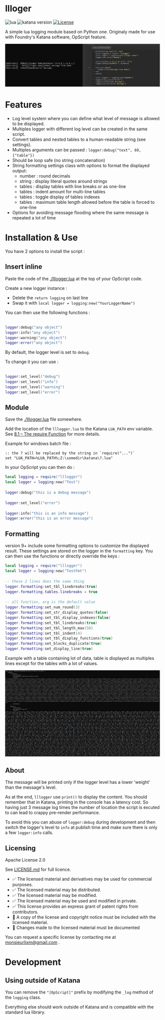 # llloger

![lua](https://img.shields.io/badge/Lua-any-000090?logo=lua&logoColor=white)
![katana version](https://img.shields.io/badge/Katana-any-FCB123?logo=katana&logoColor=white)
[![License](https://img.shields.io/badge/license-Apache_2.0-blue)](LICENSE.md)

A simple lua logging module based on Python one. 
Originaly made for use with Foundry's Katana software, OpScript feature.

![cover](./cover.png)

# Features

- Log level system where you can define what level of message is allowed to be displayed.
- Multiples logger with different log level can be created in the same script.
- Convert tables and nested tables to a human-readable string (see settings).
- Multiples arguments can be passed : `logger:debug("text", 69, {"table"})`
- Should be loop safe (no string concatenation)
- String formatting settings class with options to format the displayed output:
  - number : round decimals
  - string : display literal quotes around strings
  - tables : display tables with line breaks or as one-line
  - tables : indent amount for multi-line tables
  - tables : toggle display of tables indexes
  - tables : maximum table length allowed before the table is forced to one-line
- Options for avoiding message flooding where the same message is repeated a lot of time

# Installation & Use

You have 2 options to install the script :

## Insert inline

Paste the code of the [./lllogger.lua](./lllogger.lua) at
the top of your OpScript code.

Create a new logger instance :

- Delete the `return logging` on last line
- Swap it with `local logger = logging:new("YourLoggerName")`

You can then use the following functions :

```lua

logger:debug("any object")
logger:info("any object")
logger:warning("any object")
logger:error("any object")

```

By default, the logger level is set to `debug`.

To change it you can use :

```lua

logger:set_level("debug")
logger:set_level("info") 
logger:set_level("warning")
logger:set_level("error")

```

## Module

Save the [./lllogger.lua](./lllogger.lua) file somewhere.

Add the location of the `lllogger.lua` to the Katana `LUA_PATH` env variable.
See [8.1 – The require Function](https://www.lua.org/pil/8.1.html) for more details.

Example for windows batch file :

```batch
:: the ? will be replaced by the string in `require("...")`
set "LUA_PATH=%LUA_PATH%;Z:\somedir\katana\?.lua"
```

In your OpScript you can then do :

```lua
local logging = require("lllogger")
local logger = logging:new("Test")

logger:debug("this is a debug message")

logger:set_level("error")

logger:info("this is an info message")
logger:error("this is an error message")
```

## Formatting

version 9+ include some formatting options to customize the displayed result.
These settings are stored on the logger in the `formatting` key. You can then 
use the functions or directly override the keys :

```lua
local logging = require("lllogger")
local logger = logging:new("TestFmt")

-- these 2 lines does the same thing
logger.formatting:set_tbl_linebreaks(true)
logger.formatting.tables.linebreaks = true

-- all function, arg is the default value
logger.formatting:set_num_round(3)
logger.formatting:set_str_display_quotes(false)
logger.formatting:set_tbl_display_indexes(false)
logger.formatting:set_tbl_linebreaks(true)
logger.formatting:set_tbl_length_max(50)
logger.formatting:set_tbl_indent(4)
logger.formatting:set_tbl_display_functions(true)
logger.formatting:set_blocks_duplicate(true)
logger.formatting:set_display_line(true)

```

Example with a table containing lot of data, table is displayed as multiples
lines except for the tables with a lot of values.

![fomatting demo](./fmt-demo.png)

## About

The message will be printed only if the logger level has a lower 'weight'
than the message's level.

As at the end, `lllogger` use `print()` to display the content. 
You should remember that in Katana, printing in the console has a latency cost. 
So having just 3 message log times the number of location the script is excuted
to can lead to crappy pre-render performance.

To avoid this you can abuse of `logger:debug` during development and then switch
the logger's level to `info` at publish time and make
sure there is only a few `logger:info` calls.

## Licensing

Apache License 2.0

See [LICENSE.md](./LICENSE.md) for full licence.

- ✅ The licensed material and derivatives may be used for commercial purposes.
- ✅ The licensed material may be distributed.
- ✅ The licensed material may be modified.
- ✅ The licensed material may be used and modified in private.
- ✅ This license provides an express grant of patent rights from contributors.
- 📏 A copy of the license and copyright notice must be included with the licensed material.
- 📏 Changes made to the licensed material must be documented

You can request a specific license by contacting me at [monsieurlixm@gmail.com](mailto:monsieurlixm@gmail.com) .

# Development

## Using outside of Katana

You can remove the `"[OpScript]"` prefix by modifying the `_log` method of the
`logging` class.

Everything else should work outside of Katana and is compatible with the 
standard lua library.
